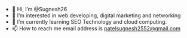 - 👋 Hi, I’m @Sugnesh26
- 👀 I’m interested in web developing, digital marketing and networking
- 🌱 I’m currently learning SEO Technology and cloud computing.
- 📫 How to reach me email address is patelsugnesh2552@gmail.com

<!---
Sugnesh26/Sugnesh26 is a ✨ special ✨ repository because its `README.md` (this file) appears on your GitHub profile.
You can click the Preview link to take a look at your changes.
--->
